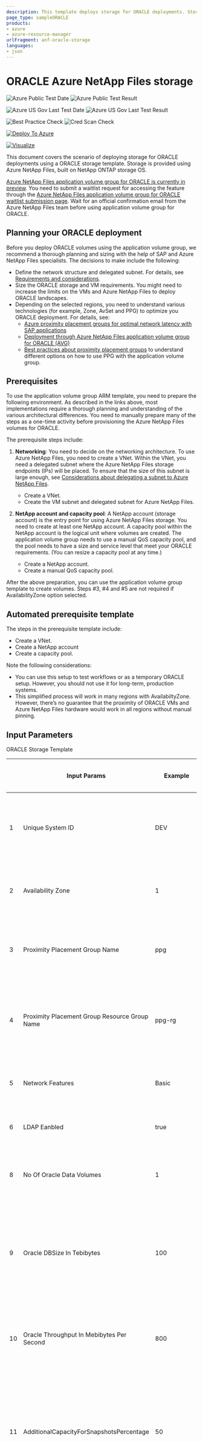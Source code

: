 ```yaml
---
description: This template deploys storage for ORACLE deployments. Storage is provided using Azure NetApp Files, built on NetApp ONTAP storage OS.
page_type: sampleORACLE
products:
- azure
- azure-resource-manager
urlFragment: anf-oracle-storage
languages:
- json
---
```

# ORACLE Azure NetApp Files storage

![Azure Public Test Date](https://azurequickstartsservice.blob.core.windows.net/badges/quickstarts/microsoft.netapp/anf-oracle/anf-oracle-storage/PublicLastTestDate.svg)
![Azure Public Test Result](https://azurequickstartsservice.blob.core.windows.net/badges/quickstarts/microsoft.netapp/anf-oracle/anf-oracle-storage/PublicDeployment.svg)

![Azure US Gov Last Test Date](https://azurequickstartsservice.blob.core.windows.net/badges/quickstarts/microsoft.netapp/anf-oracle/anf-oracle-storage/FairfaxLastTestDate.svg)
![Azure US Gov Last Test Result](https://azurequickstartsservice.blob.core.windows.net/badges/quickstarts/microsoft.netapp/anf-oracle/anf-oracle-storage/FairfaxDeployment.svg)

![Best Practice Check](https://azurequickstartsservice.blob.core.windows.net/badges/quickstarts/microsoft.netapp/anf-oracle/anf-oracle-storage/BestPracticeResult.svg)
![Cred Scan Check](https://azurequickstartsservice.blob.core.windows.net/badges/quickstarts/microsoft.netapp/anf-oracle/anf-oracle-storage/CredScanResult.svg)

[![Deploy To Azure](https://raw.githubusercontent.com/Azure/azure-quickstart-templates/master/1-CONTRIBUTION-GUIDE/images/deploytoazure.svg?sanitize=true)](https://portal.azure.com/#create/Microsoft.Template/uri/https%3A%2F%2Fraw.githubusercontent.com%2FAzure%2Fazure-quickstart-templates%2Fmaster%2Fquickstarts%2Fmicrosoft.netapp%2Fanf-oracle%2Fanf-oracle-storage%2Fazuredeploy.json)

[![Visualize](https://raw.githubusercontent.com/Azure/azure-quickstart-templates/master/1-CONTRIBUTION-GUIDE/images/visualizebutton.svg?sanitize=true)](http://armviz.io/#/?load=https%3A%2F%2Fraw.githubusercontent.com%2FAzure%2Fazure-quickstart-templates%2Fmaster%2Fquickstarts%2Fmicrosoft.netapp%2Fanf-oracle%2Fanf-oracle-storage%2Fazuredeploy.json)

This document covers the scenario of deploying storage for ORACLE deployments using a ORACLE storage template. Storage is provided using Azure NetApp Files, built on NetApp ONTAP storage OS.

[Azure NetApp Files application volume group for ORACLE is currently in preview](https://docs.microsoft.com/azure/azure-netapp-files/application-volume-group-introduction).
You need to submit a waitlist request for accessing the feature through the [Azure NetApp Files application volume group for ORACLE waitlist submission page](https://forms.office.com/pages/responsepage.aspx?id=v4j5cvGGr0GRqy180BHbR2Qj2eZL0mZPv1iKUrDGvc9UQzBDRUREOTc4MDdWREZaRzhOQzZGNTdFQiQlQCN0PWcu).
Wait for an official confirmation email from the Azure NetApp Files team before using application volume group for ORACLE.
## Planning your ORACLE deployment
Before you deploy ORACLE volumes using the application volume group, we recommend a thorough planning and sizing with the help of SAP and Azure NetApp Files specialists.
The decisions to make include the following:
* Define the network structure and delegated subnet. For details, see [Requirements and considerations](https://docs.microsoft.com/azure/azure-netapp-files/application-volume-group-considerations#requirements-and-considerations).
* Size the ORACLE storage and VM requirements. You might need to increase the limits on the VMs and Azure NetApp Files to deploy ORACLE landscapes.
* Depending on the selected regions, you need to understand various technologies (for example, Zone, AvSet and PPG) to optimize you ORACLE deployment.
 For details, see:
  * [Azure proximity placement groups for optimal network latency with SAP applications](https://docs.microsoft.com/azure/virtual-machines/workloads/sap/sap-proximity-placement-scenarios)
  * [Deployment through Azure NetApp Files application volume group for ORACLE (AVG)](https://docs.microsoft.com/azure/virtual-machines/workloads/sap/oracle-vm-operations-netapp#deployment-through-azure-netapp-files-application-volume-group-for-oracle-avg)
  * [Best practices about proximity placement groups](https://docs.microsoft.com/azure/azure-netapp-files/application-volume-group-considerations#best-practices-about-proximity-placement-groups) to understand different options on how to use PPG with the application volume group.

## Prerequisites
To use the application volume group ARM template, you need to prepare the following environment. As described in the links above, most implementations require a thorough planning and understanding of the various architectural differences. You need to manually prepare many of the steps as a one-time activity before provisioning the Azure NetApp Files volumes for ORACLE.

The prerequisite steps include:

1. **Networking**:
You need to decide on the networking architecture. To use Azure NetApp Files, you need to create a VNet.
Within the VNet, you need a delegated subnet where the Azure NetApp Files storage endpoints (IPs) will be placed.
To ensure that the size of this subnet is large enough, see [Considerations about delegating a subnet to Azure NetApp Files](https://docs.microsoft.com/azure/azure-netapp-files/azure-netapp-files-delegate-subnet#considerations).
   * Create a VNet.
   * Create the VM subnet and delegated subnet for Azure NetApp Files.

2. **NetApp account and capacity pool**:
A NetApp account (storage account) is the entry point for using Azure NetApp Files storage. You need to create at least one NetApp account. A capacity pool within the NetApp account is the logical unit where volumes are created.  The application volume group needs to use a manual QoS capacity pool, and the pool needs to have a size and service level that meet your ORACLE requirements. (You can resize a capacity pool at any time.)
   * Create a NetApp account.
   * Create a manual QoS capacity pool.

After the above preparation, you can use the application volume group template to create volumes. Steps #3, #4 and #5 are not required if AvailabilityZone option selected. 

## Automated prerequisite template

The steps in the prerequisite template include:

* Create a VNet.
* Create a NetApp account
* Create a capacity pool.

Note the following considerations:
* You can use this setup to test workflows or as a temporary ORACLE setup. However, you should not use it for long-term, production systems.
* This simplified process will work in many regions with AvailabiltyZone. However, there’s no guarantee that the proximity of ORACLE VMs and Azure NetApp Files hardware would work in all regions without manual pinning.

## Input Parameters
ORACLE Storage Template

|    | **Input Params**                                     | **Example**    | **Default**              | **Data Type Constrain** | **Comment (This will be shown as a tool tip)**                                                                                                                 	  		|
|----|------------------------------------------------------|----------------|--------------------------|-------------------------|-------------------------------------------------------------------------------------------------------------------------------------------------------------------------------------|
| 1  | Unique System ID                                     | DEV            |  ORA                     | string of min len 3     | System ID for Oracle to create unique volume group and volume names. Minimum 3 and maximum 12 characters.                                                      	  		|
| 2  | Availability Zone                                    | 1              |                          | List None,1,2,3         | Availability Zone. This is None when proximity placement group is selected.                                                                                    	  		|
| 3  | Proximity Placement Group Name                       | ppg            |                          | string                  | Name of proximity placement group. This is optional when Availability Zone is selected.                                                                        	  		|
| 4  | Proximity Placement Group Resource Group Name        | ppg-rg         |                          | string                  | Resource group name for the proximity placement group. This is optional when Availability Zone is selected.                                                    	  		|
| 5  | Network Features                                     | Basic          | Standard                 | string                  | Basic or Standard network features available to the volume.                                                                                                    	  		|
| 6  | LDAP Eanbled                                         | true           | false                    | bool                    | Specifies whether LDAP is enabled or not for all the volumes.                                                                                                  	  		|
| 8  | No Of Oracle Data Volumes                            | 1              | 1                        | Integer >= 0            | Number of Oracle data volumes. Minimum 1 and maximum 8 data volumes.                                       								  		|
| 9  | Oracle DBSize In Tebibytes                           | 100            |                          | 800 >= Integer >= 1     | Total size of the database. This and the number of data volumes and addition capacity for snapshots will be used to calculate the size of each individual data volume.		|
| 10 | Oracle Throughput In Mebibytes Per Second            | 800            |                          | string of min len 1     | Total throughput in MiB/s for the database. This will be used to calculate the throughput of each data volume.	  								|
| 11 | AdditionalCapacityForSnapshotsPercentage             | 50             | 20                       | 100 >= Integer >= 0     | Additional capacity provisioned for each data volume to keep local snapshots. Possible values 0% - 100%. The default of 20% is usually sufficient to retain multiple snapshots.	|
| 12 | Tag Key                                              |                |                          | string                  | If a Tag Key is specified, it will be added to each volume created by this ARM template.                                                                       	  	   	|
| 13 | Tag Value                                            |                |                          | string                  | If a Tag Value is specified, it will be added to each volume created by this ARM template. The value will only be added if Tag Key was specified.              	  		|
| 14 | Azure Netapp Files Location                          | eastus         | resourceGroup().location | string of min len 1     | Azure NetApp Files (ANF) Location. If the resource group location is different than ANF location, ANF location needs to be specified.                          	  		|
| 15 | Azure Netapp Files                                   | anf-name       |                          | string of min len 1     | Name of Azure NetApp Files (ANF) account.                                                                                                                      	  		|
| 16 | Virtual Network                                      | vnet-name      |                          | string of min len 1     | Virtual Network name for the subnet.                                                                                                                           	  		|
| 17 | Delegated Subnet                                     | subnet-name    |                          | string of min len 1     | Delegated Subnet name.                                                                                                                                         	  		|
| 18 | Data Size In Gibibytes                               | auto/100       | auto                     | string of min len 1     | Manually specify the size of each data volume or use “auto” to let ARM calculate. See documentation for details.                                                    	  	|
| 19 | Data Performance In Mebibytes Per Second             | auto/64        | auto                     | string of min len 1     | Manually specify the performance of each data volume or use “auto” to let ARM calculate. See documentation for details.                                            	  		|
| 20 | Log Size In Gibibytes                                | auto/100       | auto                     | string of min len 1     | Specify capacity (in GiB). Possible values can be "auto" or integer values (min 100 GiB) representing size.                                                    	  		|
| 21 | Log Performance In Mebibytes Per Second              | auto/150       | auto                     | string of min len 1     | Specify throughput in MiB/s. Possible values can be "auto" or integer values (min 1 MiB/s) representing throughput.                                            	  		|
| 22 | Log Mirror Size In Gibibytes                         | auto/none/100  | auto                     | string of min len 1     | Specify capacity (in GiB). Possible values can be "auto", none or integer values (min 100 GiB) representing size.                                              	  		|
| 23 | Log Mirror Performance In Mebibytes Per Second       | auto/150       | auto                     | string of min len 1     | Specify throughput in MiB/s. Possible values can be "auto" or integer values (min 1 MiB/s) representing throughput.                                            	  		|
| 24 | Binary Size In Gibibytes                             | auto/none/100  | auto                     | string of min len 1     | Specify capacity (in GiB). Possible values can be "auto", none or integer values (min 100 GiB) representing size.                                              	  		|
| 25 | Binary Performance In Mebibytes Per Second           | auto/64        | auto                     | string of min len 1     | Specify throughput in MiB/s. Possible values can be "auto" or integer values (min 1 MiB/s) representing throughput.                                            	  		|
| 26 | Backup Size In Gibibytes                             | auto/none/100  | auto                     | string of min len 1     | Volume that can serve as the fast recovery area (FRA) to store archive logs and backups.                                             	  					|
| 27 | Backup Performance In Mebibytes Per Second           | auto/150       | auto                     | string of min len 1     | Specify throughput in MiB/s. Possible values can be "auto" or integer values (min 1 MiB/s) representing throughput.                                            	  		|
| 28 | Data, Log, LogMirror, Binary and Backup NFS Version  | NFSv3          | NFSv4.1                  | List NFSv3, NFSv4.1     | NFS Protocol version for all the volumes.                                              |

## Volume Naming Convention
Following input attributes are used to generate volume name. Volume name and mount point are same.
* SID
* Prefix

|**Attributes**                                                            | **Naming convention**                                                                                                                                                                                                                                                                            | 
|--------------------------------------------------------------------------|--------------------------------------------------------------------------------------------------------------------------------------------------------------------------------------------------------------------------------------------------------------------------------------------------|
| <ul><li>SID</li><li>SID</li><li>SID</li><li>SID</li><li>SID</li><li>SID</li><li>SID</li><li>SID</li><li>SID</li><li>SID</li><li>SID</li><li>SID</li></ul> | <ul><li>Data1 volume: &lt;SID&gt;-ora-data1</li><li>Data2 volume: &lt;SID&gt;-ora-data2</li><li>Data3 volume: &lt;SID&gt;-ora-data3</li><li>Data4 volume: &lt;SID&gt;-ora-data4</li><li>Data5 volume: &lt;SID&gt;-ora-data5</li><li>Data6 volume: &lt;SID&gt;-ora-data6</li><li>Data7 volume: &lt;SID&gt;-ora-data7</li><li>Data8 volume: &lt;SID&gt;-ora-data8</li><li>Log volume:&lt;SID&gt;-ora-log</li><li>Log Mirror volume:&lt;SID&gt;-ora-log-mirror</li><li>Binary volume:&lt;SID&gt;-ora-binary</li><li>Backup volume:&lt;SID&gt;-ora-backup</li></ul>                                                             |

## Volume Size/Throughput auto computation
Following attributes plays role in deciding volume size and throughput, if selected as auto.
* Oracle database size (OracleDatabaseSize (inTB))
* AdditionalCapacityForSnapshotsPercentage (AdditionalCapacityForSnapshotsPercentagePerVolume)
* No of Oracle data volumes (NoOfOracleDataVolumes)
* Oracle throughput(OracleThroughput (MB/s))

### Size (in GiB)
| **Volume Type**   | **Value**                                                                      				 				 	     | **Remarks**                           |
|-------------------|--------------------------------------------------------------------------------------------------------------------------------------------------------|---------------------------------------|
| Data (1 -8)       | Min(100TiB, OracleDataBaseSize/NoOfOracleDataVolumes + (AdditionalCapacityForSnapshotsPercentage/100 * (OracleDataBaseSize/NoOfOracleDataVolumes)))GiB | Minimum volume size on ANF is 100GiB  |
| Log               | 100GiB                                          											         	     | Minimum volume size on ANF is 100GiB  |
| Log Mirror        | 100GiB                                          											     	             | Minimum volume size on ANF is 100GiB  |
| Binary            | 100GiB                                          											                     | Minimum volume size on ANF is 100GiB  |
| Backup            | Min(100TiB,OracleDataBaseSize/2)GiB 	 				 									     | Minimum volume size on ANF is 100GiB  |

### Throughput (MiB/s)
| **Volume Type**   | **Value**                               |
|-------------------|---------------------------------------- |
| Data (1 -8)       | OracleThroughput/NoOfOracleDataVolumes  |                                                                                                                                         
| Log               | 150                                     |
| Log Miror         | 150                                     |
| Binary            | 64                                      |
| Backup            | 150                                     |

## Volume Accessibility
Volumes can be accessed over NFS protocol, the mount path will be the same as the volume name. Each volume will have an export policy comprised of multiple rules.
A rule can have allowedClients, ruleIndex, unixReadOnly, unixReadWrite, nfsv3 and nfsv41 as attributes. Each volume created will have a default rule attached as default and will be as follows.

| **Attributes** | **Value** | **Description**                                                                                        | **Remark**                                                                   |
|----------------|-----------|--------------------------------------------------------------------------------------------------------|------------------------------------------------------------------------------|
| allowedClients | 0.0.0.0/0 | Allowed clients specified in CIDR format                                                               |                                                                              |
| ruleIndex      | 1         | Specify Priority                                                                                       |                                                                              |
| unixReadOnly   | false     | Read Only                                                                                              |                                                                              |
| unixReadWrite  | true      | Read & Write                                                                                           |                                                                              |
| nfsv3          | false     | Version for NFS protocol. This attribute should be common for all export policies.                     | All oracle volumes the value will be chosen as part of Input Parameters.     |
| nfsv41         | true      | Version for NFS protocol (default is nfsv41). This attribute should be common for all export policies. | All oracle volumes the value will be chosen as part of Input Parameters.     |

`Tags: Microsoft.NetApp/netAppAccounts/volumeGroups, Microsoft.Network/virtualNetworks, Microsoft.NetApp/netAppAccounts, Microsoft.NetApp/netAppAccounts/capacityPools`